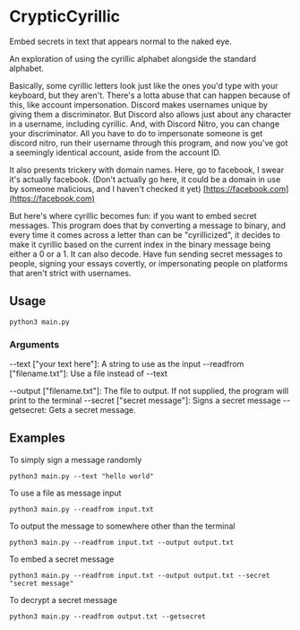 # CrypticCyrillic
Embed secrets in text that appears normal to the naked eye. 

An exploration of using the cyrillic alphabet alongside the standard alphabet. 

Basically, some cyrillic letters look just like the ones you'd type with your keyboard, but they aren't. 
There's a lotta abuse that can happen because of this, like account impersonation.
Discord makes usernames unique by giving them a discriminator. But Discord also allows just about any character in a username, including cyrillic. 
And, with Discord Nitro, you can change your discriminator. All you have to do to impersonate someone is get discord nitro, run their username through this program, and now you've got a seemingly identical account, aside from the account ID.

It also presents trickery with domain names. Here, go to facebook, I swear it's actually facebook. 
(Don't actually go here, it could be a domain in use by someone malicious, and I haven't checked it yet)
[https://fаcebook.com](https://fаcebook.com)

But here's where cyrillic becomes fun: if you want to embed secret messages. This program does that by converting a message to binary, and every time it comes across a letter than can be "cyrillicized", it decides to make it cyrillic based on the current index in the binary message being either a 0 or a 1. It can also decode. Have fun sending secret messages to people, signing your essays covertly, or impersonating people on platforms that aren't strict with usernames.

## Usage
```
python3 main.py
```
### Arguments
--text ["your text here"]: A string to use as the input
--readfrom ["filename.txt"]: Use a file instead of --text

--output ["filename.txt"]: The file to output. If not supplied, the program will print to the terminal
--secret ["secret message"]: Signs a secret message
--getsecret: Gets a secret message.

## Examples

To simply sign a message randomly
```
python3 main.py --text "hello world"
```

To use a file as message input
```
python3 main.py --readfrom input.txt
```

To output the message to somewhere other than the terminal
```
python3 main.py --readfrom input.txt --output output.txt
```

To embed a secret message
```
python3 main.py --readfrom input.txt --output output.txt --secret "secret message"
```

To decrypt a secret message
```
python3 main.py --readfrom output.txt --getsecret
```
